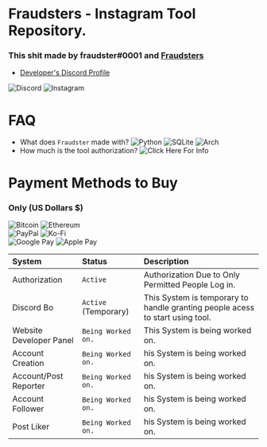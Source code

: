 # Fraudsters - Instagram Tool Repository.

### This shit made by fraudster#0001 and [Fraudsters](https://discord.gg/fraudsters)

* [Developer's Discord Profile](https://lookup.guru/920364039568236565)

![Discord](https://img.shields.io/badge/%3Cfraudster%3E-%237289DA.svg?style=for-the-badge&logo=discord&logoColor=white) ![Instagram](https://img.shields.io/badge/<@whosshatee>-%23E4405F.svg?style=for-the-badge&logo=Instagram&logoColor=white) 

# FAQ
* What does `Fraudster` made with? ![Python](https://img.shields.io/badge/python-3670A0?style=for-the-badge&logo=python&logoColor=ffdd54) ![SQLite](https://img.shields.io/badge/sqlite-%2307405e.svg?style=for-the-badge&logo=sqlite&logoColor=white) ![Arch](https://img.shields.io/badge/Arch%20Linux-1793D1?logo=arch-linux&logoColor=fff&style=for-the-badge)
* How much is the tool authorization? ![Click Here For Info]("https://github.com/fraudsterontop/fraudster/blob/master/README.md#payment-methods-to-buy-us-dollars-")


# Payment Methods to Buy
### Only (US Dollars $)

![Bitcoin](https://img.shields.io/badge/-000?style=for-the-badge&logo=bitcoin&logoColor=white)
![Ethereum](https://img.shields.io/badge/-3C3C3D?style=for-the-badge&logo=Ethereum&logoColor=white)\
![PayPal](https://img.shields.io/badge/-00457C?style=for-the-badge&logo=paypal&logoColor=white)
![Ko-Fi](https://img.shields.io/badge/-F16061?style=for-the-badge&logo=ko-fi&logoColor=white)\
![Google Pay](https://img.shields.io/badge/-%233780F1.svg?style=for-the-badge&logo=Google-Pay&logoColor=white)
![Apple Pay](https://img.shields.io/badge/-000000.svg?style=for-the-badge&logo=Apple-Pay&logoColor=white)

| System  | Status   | Description                       |
| :-------- | :------- | :-------------------------------- |
| Authorization| `Active` | Authorization Due to Only Permitted People Log in. |
| Discord Bo| `Active` (Temporary) | This System is temporary to handle granting people acess to start using tool. |
| Website Developer Panel| `Being Worked on.` | This System is being worked on. |
| Account Creation| `Being Worked on.` | his System is being worked on. |
| Account/Post Reporter| `Being Worked on.` | his System is being worked on. |
| Account Follower| `Being Worked on.` | his System is being worked on. |
| Post Liker| `Being Worked on.` | his System is being worked on. |
